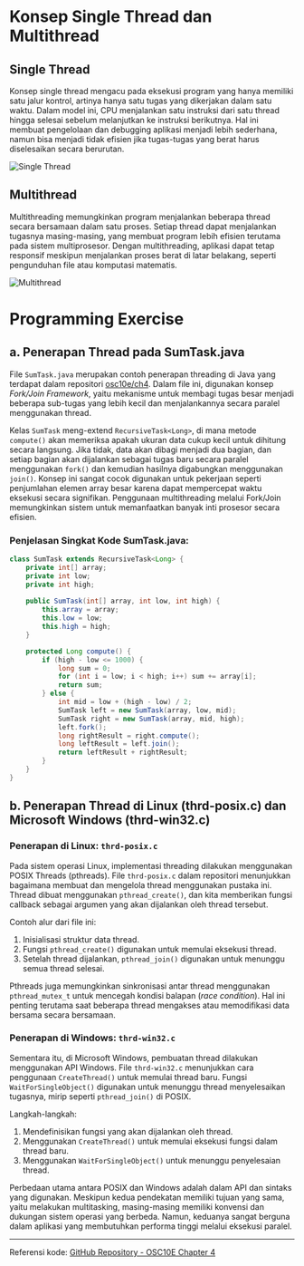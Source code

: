 # Konsep Single Thread dan Multithread

## Single Thread
Konsep single thread mengacu pada eksekusi program yang hanya memiliki satu jalur kontrol, artinya hanya satu tugas yang dikerjakan dalam satu waktu. Dalam model ini, CPU menjalankan satu instruksi dari satu thread hingga selesai sebelum melanjutkan ke instruksi berikutnya. Hal ini membuat pengelolaan dan debugging aplikasi menjadi lebih sederhana, namun bisa menjadi tidak efisien jika tugas-tugas yang berat harus diselesaikan secara berurutan.

![Single Thread](https://upload.wikimedia.org/wikipedia/commons/5/5a/Single_threaded_process.png)

## Multithread
Multithreading memungkinkan program menjalankan beberapa thread secara bersamaan dalam satu proses. Setiap thread dapat menjalankan tugasnya masing-masing, yang membuat program lebih efisien terutama pada sistem multiprosesor. Dengan multithreading, aplikasi dapat tetap responsif meskipun menjalankan proses berat di latar belakang, seperti pengunduhan file atau komputasi matematis.

![Multithread](https://upload.wikimedia.org/wikipedia/commons/0/01/Multithreaded_process.png)

# Programming Exercise

## a. Penerapan Thread pada SumTask.java
File `SumTask.java` merupakan contoh penerapan threading di Java yang terdapat dalam repositori [osc10e/ch4](https://github.com/ferryastika/osc10e/tree/master/ch4). Dalam file ini, digunakan konsep *Fork/Join Framework*, yaitu mekanisme untuk membagi tugas besar menjadi beberapa sub-tugas yang lebih kecil dan menjalankannya secara paralel menggunakan thread.

Kelas `SumTask` meng-extend `RecursiveTask<Long>`, di mana metode `compute()` akan memeriksa apakah ukuran data cukup kecil untuk dihitung secara langsung. Jika tidak, data akan dibagi menjadi dua bagian, dan setiap bagian akan dijalankan sebagai tugas baru secara paralel menggunakan `fork()` dan kemudian hasilnya digabungkan menggunakan `join()`. Konsep ini sangat cocok digunakan untuk pekerjaan seperti penjumlahan elemen array besar karena dapat mempercepat waktu eksekusi secara signifikan. Penggunaan multithreading melalui Fork/Join memungkinkan sistem untuk memanfaatkan banyak inti prosesor secara efisien.

### Penjelasan Singkat Kode SumTask.java:
```java
class SumTask extends RecursiveTask<Long> {
    private int[] array;
    private int low;
    private int high;
    
    public SumTask(int[] array, int low, int high) {
        this.array = array;
        this.low = low;
        this.high = high;
    }

    protected Long compute() {
        if (high - low <= 1000) {
            long sum = 0;
            for (int i = low; i < high; i++) sum += array[i];
            return sum;
        } else {
            int mid = low + (high - low) / 2;
            SumTask left = new SumTask(array, low, mid);
            SumTask right = new SumTask(array, mid, high);
            left.fork();
            long rightResult = right.compute();
            long leftResult = left.join();
            return leftResult + rightResult;
        }
    }
}
```

## b. Penerapan Thread di Linux (thrd-posix.c) dan Microsoft Windows (thrd-win32.c)

### Penerapan di Linux: `thrd-posix.c`
Pada sistem operasi Linux, implementasi threading dilakukan menggunakan POSIX Threads (pthreads). File `thrd-posix.c` dalam repositori menunjukkan bagaimana membuat dan mengelola thread menggunakan pustaka ini. Thread dibuat menggunakan `pthread_create()`, dan kita memberikan fungsi callback sebagai argumen yang akan dijalankan oleh thread tersebut.

Contoh alur dari file ini:
1. Inisialisasi struktur data thread.
2. Fungsi `pthread_create()` digunakan untuk memulai eksekusi thread.
3. Setelah thread dijalankan, `pthread_join()` digunakan untuk menunggu semua thread selesai.

Pthreads juga memungkinkan sinkronisasi antar thread menggunakan `pthread_mutex_t` untuk mencegah kondisi balapan (*race condition*). Hal ini penting terutama saat beberapa thread mengakses atau memodifikasi data bersama secara bersamaan.

### Penerapan di Windows: `thrd-win32.c`
Sementara itu, di Microsoft Windows, pembuatan thread dilakukan menggunakan API Windows. File `thrd-win32.c` menunjukkan cara penggunaan `CreateThread()` untuk memulai thread baru. Fungsi `WaitForSingleObject()` digunakan untuk menunggu thread menyelesaikan tugasnya, mirip seperti `pthread_join()` di POSIX.

Langkah-langkah:
1. Mendefinisikan fungsi yang akan dijalankan oleh thread.
2. Menggunakan `CreateThread()` untuk memulai eksekusi fungsi dalam thread baru.
3. Menggunakan `WaitForSingleObject()` untuk menunggu penyelesaian thread.

Perbedaan utama antara POSIX dan Windows adalah dalam API dan sintaks yang digunakan. Meskipun kedua pendekatan memiliki tujuan yang sama, yaitu melakukan multitasking, masing-masing memiliki konvensi dan dukungan sistem operasi yang berbeda. Namun, keduanya sangat berguna dalam aplikasi yang membutuhkan performa tinggi melalui eksekusi paralel.

---

Referensi kode: [GitHub Repository - OSC10E Chapter 4](https://github.com/ferryastika/osc10e/tree/master/ch4)

